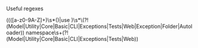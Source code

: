 Useful regexes

((([a-z0-9A-Z]+)\s*\()|use )\s*\\(?!(Model|Utility|Core|Basic|CLI|Exceptions|Tests|Web|Exception|Folder|Autoloader))
namespace\s+(?!(Model|Utility|Core|Basic|CLI|Exceptions|Tests|Web))